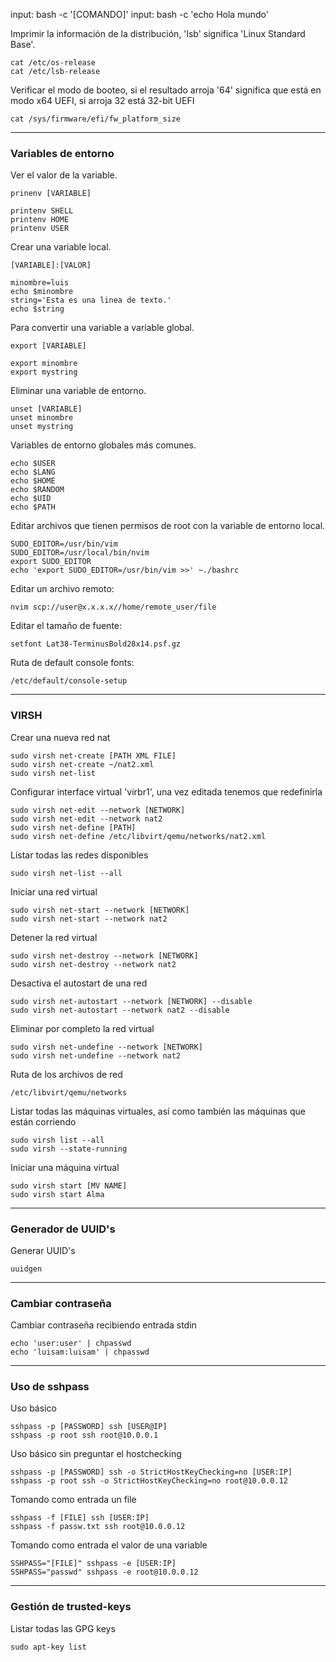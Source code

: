input: bash -c '[COMANDO]'
input: bash -c 'echo Hola mundo'

Imprimir la información de la distribución, 'lsb' significa 'Linux Standard Base'.

	cat /etc/os-release
	cat /etc/lsb-release

Verificar el modo de booteo, si el resultado arroja '64' significa que está en modo x64 UEFI, si arroja 32 está 32-bit UEFI

	cat /sys/firmware/efi/fw_platform_size

---

### Variables de entorno

Ver el valor de la variable.

	prinenv [VARIABLE]

	printenv SHELL
	printenv HOME
	printenv USER

Crear una variable local.

	[VARIABLE]:[VALOR]

	minombre=luis
	echo $minombre
	string='Esta es una linea de texto.'
	echo $string

Para convertir una variable a variable global.

	export [VARIABLE]

	export minombre
	export mystring

Eliminar una variable de entorno.

	unset [VARIABLE]
	unset minombre
	unset mystring

Variables de entorno globales más comunes.

	echo $USER
	echo $LANG
	echo $HOME
	echo $RANDOM
	echo $UID
	echo $PATH

Editar archivos que tienen permisos de root con la variable de entorno local.

    SUDO_EDITOR=/usr/bin/vim
    SUDO_EDITOR=/usr/local/bin/nvim
    export SUDO_EDITOR
    echo 'export SUDO_EDITOR=/usr/bin/vim >>' ~./bashrc

Editar un archivo remoto:

    nvim scp://user@x.x.x.x//home/remote_user/file



Editar el tamaño de fuente:

    setfont Lat38-TerminusBold28x14.psf.gz

Ruta de default console fonts:

	/etc/default/console-setup

---

### VIRSH

Crear una nueva red nat

    sudo virsh net-create [PATH XML FILE]
    sudo virsh net-create ~/nat2.xml
    sudo virsh net-list

Configurar interface virtual 'virbr1', una vez editada tenemos que redefinirla

    sudo virsh net-edit --network [NETWORK]
    sudo virsh net-edit --network nat2
    sudo virsh net-define [PATH]
    sudo virsh net-define /etc/libvirt/qemu/networks/nat2.xml

Listar todas las redes disponibles

    sudo virsh net-list --all

Iniciar una red virtual

    sudo virsh net-start --network [NETWORK]
    sudo virsh net-start --network nat2

Detener la red virtual

    sudo virsh net-destroy --network [NETWORK]
    sudo virsh net-destroy --network nat2

Desactiva el autostart de una red

    sudo virsh net-autostart --network [NETWORK] --disable
    sudo virsh net-autostart --network nat2 --disable

Eliminar por completo la red virtual

    sudo virsh net-undefine --network [NETWORK]
    sudo virsh net-undefine --network nat2

Ruta de los archivos de red

    /etc/libvirt/qemu/networks

Listar todas las máquinas virtuales, así como también las máquinas que están corriendo

    sudo virsh list --all
    sudo virsh --state-running

Iniciar una máquina virtual

    sudo virsh start [MV NAME]
    sudo virsh start Alma

---

### Generador de UUID's

Generar UUID's

    uuidgen

---

### Cambiar contraseña

Cambiar contraseña recibiendo entrada stdin

    echo 'user:user' | chpasswd
    echo 'luisam:luisam' | chpasswd

---

### Uso de sshpass

Uso básico

    sshpass -p [PASSWORD] ssh [USER@IP]
    sshpass -p root ssh root@10.0.0.1

Uso básico sin preguntar el hostchecking

    sshpass -p [PASSWORD] ssh -o StrictHostKeyChecking=no [USER:IP]
    sshpass -p root ssh -o StrictHostKeyChecking=no root@10.0.0.12

Tomando como entrada un file

    sshpass -f [FILE] ssh [USER:IP]
    sshpass -f passw.txt ssh root@10.0.0.12

Tomando como entrada el valor de una variable

    SSHPASS="[FILE]" sshpass -e [USER:IP]
    SSHPASS="passwd" sshpass -e root@10.0.0.12

---

### Gestión de trusted-keys

Listar todas las GPG keys

    sudo apt-key list
